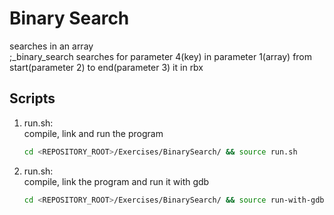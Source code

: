 # Binary Search
searches in an array<br />
;_binary_search searches for parameter 4(key) in parameter 1(array) from start(parameter 2) to end(parameter 3) it in rbx

## Scripts
 1. run.sh: <br />
    compile, link and run the program <br />
    ```bash
    cd <REPOSITORY_ROOT>/Exercises/BinarySearch/ && source run.sh
    ```
 
 2. run.sh: <br />
    compile, link the program and run it with gdb <br />
    ```bash
    cd <REPOSITORY_ROOT>/Exercises/BinarySearch/ && source run-with-gdb.sh
    ```
